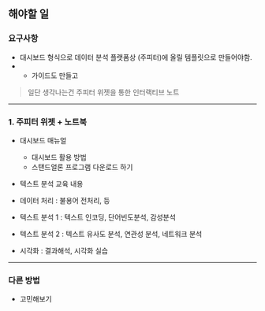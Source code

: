 ## 해야할 일 

### 요구사항 
- 대시보드 형식으로 데이터 분석 플랫폼상 (주피터)에 올릴 템플릿으로 만들어야함. 
- + 가이드도 만들고 
> 일단 생각나는건 주피터 위젯을 통한 인터랙티브 노트 

---

### 1. 주피터 위젯 + 노트북 
- 대시보드 매뉴얼 
    - 대시보드 활용 방법 
    - 스탠드얼론 프로그램 다운로드 하기 

- 텍스트 분석 교육 내용
- 데이터 처리 : 불용어 전처리, 등
- 텍스트 분석 1 : 텍스트 인코딩, 단어빈도분석, 감성분석
- 텍스트 분석 2 : 텍스트 유사도 분석, 연관성 분석, 네트워크 분석
- 시각화 : 결과해석, 시각화 실습 
---

### 다른 방법 

- 고민해보기 
